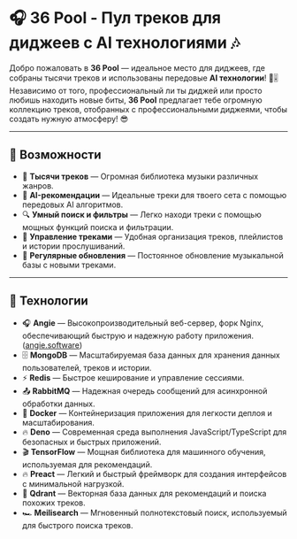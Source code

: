 # 🎧 36 Pool - Пул треков для диджеев с AI технологиями 🎶

Добро пожаловать в **36 Pool** — идеальное место для диджеев, где собраны тысячи треков и использованы передовые **AI технологии**! 🚀🎚️ Независимо от того, профессиональный ли ты диджей или просто любишь находить новые биты, **36 Pool** предлагает тебе огромную коллекцию треков, отобранных с профессиональными диджеями, чтобы создать нужную атмосферу! 😎

---

## 🚀 Возможности

- 🎵 **Тысячи треков** — Огромная библиотека музыки различных жанров.
- 🤖 **AI-рекомендации** — Идеальные треки для твоего сета с помощью передовых AI алгоритмов.
- 🔍 **Умный поиск и фильтры** — Легко находи треки с помощью мощных функций поиска и фильтрации.
- 💾 **Управление треками** — Удобная организация треков, плейлистов и истории прослушиваний.
- 🔄 **Регулярные обновления** — Постоянное обновление музыкальной базы с новыми треками.

---

## 📡 Технологии

- 🎧 **Angie** — Высокопроизводительный веб-сервер, форк Nginx, обеспечивающий быструю и надежную работу приложения. ([angie.software](https://angie.software/?utm_source=chatgpt.com))
- 🗄️ **MongoDB** — Масштабируемая база данных для хранения данных пользователей, треков и истории.
- ⚡ **Redis** — Быстрое кеширование и управление сессиями.
- 📤 **RabbitMQ** — Надежная очередь сообщений для асинхронной обработки данных.
- 🐳 **Docker** — Контейнеризация приложения для легкости деплоя и масштабирования.
- 🔥 **Deno** — Современная среда выполнения JavaScript/TypeScript для безопасных и быстрых приложений.
- 🎬 **TensorFlow** — Мощная библиотека для машинного обучения, используемая для рекомендаций.
- 🔥 **Preact** — Легкий и быстрый фреймворк для создания интерфейсов с минимальной нагрузкой.
- 🧠 **Qdrant** — Векторная база данных для рекомендаций и поиска похожих треков.
- 🏎️ **Meilisearch** — Мгновенный полнотекстовый поиск, используемый для быстрого поиска треков.